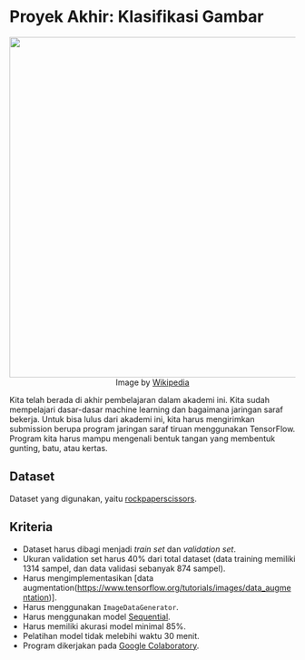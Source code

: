 # Proyek Akhir: Klasifikasi Gambar

<p align='center'>
  <img src='Images/rockpaperscissors.png' width='600' height='auto'>
  <br>
  Image by <a href='https://en.wikipedia.org/wiki/Rock_paper_scissors'>Wikipedia</a>
</p>

Kita telah berada di akhir pembelajaran dalam akademi ini. Kita sudah mempelajari dasar-dasar machine learning dan bagaimana jaringan saraf bekerja. Untuk bisa lulus dari akademi ini, kita harus mengirimkan submission berupa program jaringan saraf tiruan menggunakan TensorFlow. Program kita harus mampu mengenali bentuk tangan yang membentuk gunting, batu, atau kertas.

## Dataset

Dataset yang digunakan, yaitu [rockpaperscissors](https://github.com/dicodingacademy/assets/releases/download/release/rockpaperscissors.zip).

## Kriteria

- Dataset harus dibagi menjadi *train set* dan *validation set*.
- Ukuran validation set harus 40% dari total dataset (data training memiliki 1314 sampel, dan data validasi sebanyak 874 sampel).
- Harus mengimplementasikan [data augmentation(https://www.tensorflow.org/tutorials/images/data_augmentation)].
- Harus menggunakan `ImageDataGenerator`.
- Harus menggunakan model [Sequential](https://www.tensorflow.org/api_docs/python/tf/keras/Sequential).
- Harus memiliki akurasi model minimal 85%.
- Pelatihan model tidak melebihi waktu 30 menit.
- Program dikerjakan pada [Google Colaboratory](https://colab.research.google.com/).